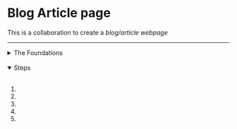 # **Blog Article page**
This is a collaboration to create a *blog/article webpage*
***

<details>
  <summary>The Foundations</summary>
  <br>
  <ul>
    Built with:<br>
    <li>HTML</li>
    <li>CSS</li>
    <li>JS</li>
  </ul>
</details>

<br />

<details open>
  <summary>Steps</summary>
  <br>
  <ol>
    <li> </li>
    <li> </li>
    <li> </li>
    <li> </li>
    <li> </li>
  </ol>
</details>
